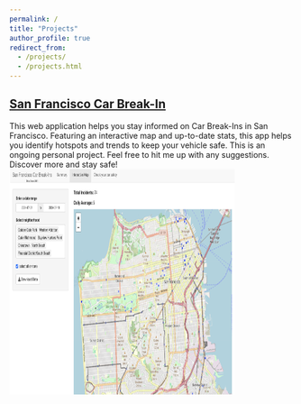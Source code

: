 ```yaml
---
permalink: /
title: "Projects"
author_profile: true
redirect_from: 
  - /projects/
  - /projects.html
---
```

## [San Francisco Car Break-In](https://eja1v2-bish.shinyapps.io/SFCarBreakIns/)

This web application helps you stay informed on Car Break-Ins in San Francisco. Featuring an interactive map and up-to-date stats, this app helps you identify hotspots and trends to keep your vehicle safe. This is an ongoing personal project. Feel free to hit me up with any suggestions. 
<br>Discover more and stay safe!
<img align = left src="/images/sf_car.png" height = "400" width="400" title="SF Car Break In">
<br/>
<br/>


